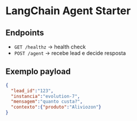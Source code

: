 # LangChain Agent Starter

## Endpoints
- `GET /healthz` → health check
- `POST /agent` → recebe lead e decide resposta

## Exemplo payload
```json
{ 
  "lead_id":"123", 
  "instancia":"evolution-7", 
  "mensagem":"quanto custa?", 
  "contexto":{"produto":"Aliviozon"} 
}